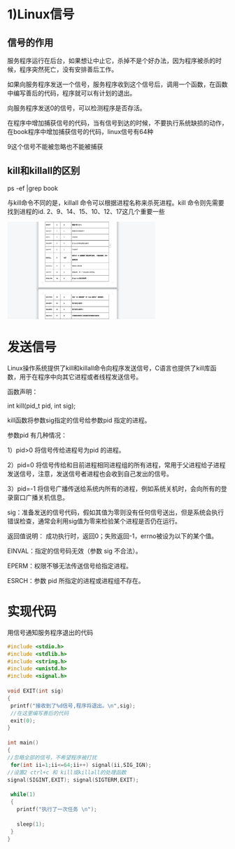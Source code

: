  1)Linux信号
===

## 信号的作用

服务程序运行在后台，如果想让中止它，杀掉不是个好办法，因为程序被杀的时候，程序突然死亡，没有安排善后工作。

如果向服务程序发送一个信号，服务程序收到这个信号后，调用一个函数，在函数中编写善后的代码，程序就可以有计划的退出。

向服务程序发送0的信号，可以检测程序是否存活。

在程序中增加捕获信号的代码，当有信号到达的时候，不要执行系统缺损的动作，在book程序中增加捕获信号的代码，linux信号有64种

9这个信号不能被忽略也不能被捕获

## kill和killall的区别

ps -ef |grep book

与kill命令不同的是，killall 命令可以根据进程名称来杀死进程。kill 命令则先需要找到进程的id.  2、9、14、15、10、12、17这几个重要一些

<img src="images/image-20230418154216636.png" alt="image-20230418154216636" style="zoom: 33%;" />



发送信号
===

Linux操作系统提供了kill和killall命令向程序发送信号，C语言也提供了kill库函数，用于在程序中向其它进程或者线程发送信号。

函数声明：

int kill(pid_t pid, int sig);

kill函数将参数sig指定的信号给参数pid 指定的进程。

参数pid 有几种情况：

1）pid>0 将信号传给进程号为pid 的进程。

2）pid=0 将信号传给和目前进程相同进程组的所有进程，常用于父进程给子进程发送信号，注意，发送信号者进程也会收到自己发出的信号。

3）pid=-1 将信号广播传送给系统内所有的进程，例如系统关机时，会向所有的登录窗口广播关机信息。

sig：准备发送的信号代码，假如其值为零则没有任何信号送出，但是系统会执行错误检查，通常会利用sig值为零来检验某个进程是否仍在运行。

返回值说明： 成功执行时，返回0；失败返回-1，errno被设为以下的某个值。

EINVAL：指定的信号码无效（参数 sig 不合法）。

EPERM：权限不够无法传送信号给指定进程。

ESRCH：参数 pid 所指定的进程或进程组不存在。

实现代码
===

用信号通知服务程序退出的代码

```c++
#include <stdio.h>
#include <stdlib.h>
#include <string.h>
#include <unistd.h>
#include <signal.h>

void EXIT(int sig)
{
 printf("接收到了%d信号,程序将退出。\n",sig);
 //在这里编写善后的代码
 exit(0);
}

int main()
{
//忽略全部的信号，不希望程序被打扰
 for(int ii=1;ii<=64;ii++) signal(ii,SIG_IGN);
//设置2 ctrl+c 和 kill或killall的处理函数
signal(SIGINT,EXIT); signal(SIGTERM,EXIT);

 while(1)
 {
   printf("执行了一次任务 \n");

   sleep(1);
 }
}

```

